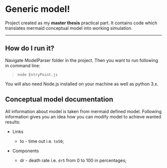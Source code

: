 Generic model!
===================


Project created as my **master thesis** practical part. It contains code which translates mermaid conceptual model into working simulation.

----------

How do I run it?
-------------------
Navigate ModelParser folder in the project. Then you want to run following in command line:
>`node EntryPoint.js`

You will also need Node.js installed on your machine as well as python 3.x.

Conceptual model documentation
-------------

All information about model is taken from mermaid defined model. Following information gives you an idea how you can modify model to achieve wanted results:

- Links
	- to - time out i.e. `to50`;

- Components
	- dr - death rate i.e. `dr5` from 0 to 100 in percentages;